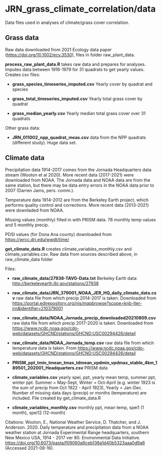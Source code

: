 # JRN_grass_climate_correlation/data

Data files used in analyses of climate/grass cover correlation.

## Grass data
Raw data downloaded from 2021 Ecology data paper (https://doi.org/10.1002/ecy.3530), files in folder raw_plant_data.

__process_raw_plant_data.R__ takes raw data and prepares for analyses. Imputes data between 1916-1979 for 31 quadrats to get yearly values. Creates csv files:

* __grass_species_timeseries_imputed.csv__ Yearly cover by quadrat and species

* __grass_total_timeseries_imputed.csv__ Yearly total grass cover by quadrat

* __grass_median_yearly.csv__ Yearly median total grass cover over 31 quadrats

Other grass data:

 * __JRN_011002_npp_quadrat_meas.csv__ data from the NPP quadrats (different study). Huge data set.

## Climate data
Precipitation data 1914-2017 comes from the Jornada Headquarters data stream (Wooton et al 2020). More recent data (2017-2021) were downloaded from NOAA. The Jornada data and NOAA data are from the same station, but there may be data entry errors in the NOAA data prior to 2007 (Darren Jams, pers. comm.). 

Temperature data 1914-2012 are from the Berkeley Earth project, which performs quality control and corrections. More recent data (2013-2021) were downladed from NOAA. 

Missing values (monthly) filled in with PRISM data. 78 monthly temp values and 5 monthly precip.

PDSI values (for Dona Ana county) downloaded from https://wrcc.dri.edu/wwdt/time/

__get_climate_data.R__ creates climate_variables_monthly.csv and climate_variables.csv. Raw data from sources described above, in raw_climate_data folder


Files:

* __raw_climate_data/27938-TAVG-Data.txt__ Berkeley Earth data: http://berkeleyearth.lbl.gov/stations/27938

* __raw_climate_data/JRN_379001_NOAA_JER_HQ_daily_climate_data.csv__ raw data file from which precip 2014-2017 is taken. Downloaded from https://portal.edirepository.org/nis/mapbrowse?scope=knb-lter-jrn&identifier=210379001

* __raw_climate_data/NOAA_Jornada_precip_downloaded20210809.csv__ raw data file from which precip 2017-2020 is taken. Downloaded from https://www.ncdc.noaa.gov/cdo-web/datasets/GHCND/stations/GHCND:USC00294426/detail 

* __raw_climate_data/NOAA_Jornada_temp.csv__ raw data file from which temperature data is taken. From https://www.ncdc.noaa.gov/cdo-web/datasets/GHCND/stations/GHCND:USC00294426/detail 

* __PRISM_ppt_tmin_tmean_tmax_tdmean_vpdmin_vpdmax_stable_4km_189501_202001_Headquarters.csv__ PRISM data

* __climate_variables.csv__ yearly spei, ppt, yearly mean temp, summer ppt, winter ppt. Summer = May-Sept, Winter = Oct-April (e.g. winter 1923 is the sum of precip from Oct 1922 - April 1923), Yearly = Jan-Dec. Number of missing data days (precip) or months (temperature) are included. File created by get_climate_data.R

* __climate_variables_monthly.csv__ monthly ppt, mean temp, spei1 (1 month), spei12 (12-month)





Citations: 
Wooton, E., National Weather Service, D. Thatcher, and J. Anderson. 2020. Daily temperature and precipitation data from a NOAA weather station at Jornada Experimental Range headquarters, southern New Mexico USA, 1914 - 2017 ver 80. Environmental Data Initiative. https://doi.org/10.6073/pasta/f09060a9ceb136a1d40b5323aaa0d9a6 (Accessed 2021-08-16).
